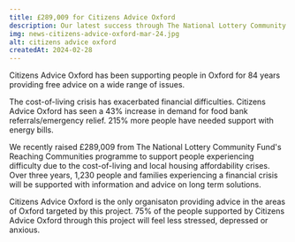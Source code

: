 ```yaml
---
title: £289,009 for Citizens Advice Oxford
description: Our latest success through The National Lottery Community Fund's Reaching Communities programme will support people in Oxford struggling with the cost-of-living crisis.
img: news-citizens-advice-oxford-mar-24.jpg
alt: citizens advice oxford
createdAt: 2024-02-28
---
```


Citizens Advice Oxford has been supporting people in Oxford for 84 years providing free advice on a wide range of issues. 

The cost-of-living crisis has exacerbated financial difficulties. Citizens Advice Oxford has seen a 43% increase in demand for food bank referrals/emergency relief. 215% more people have needed support with energy bills. 

We recently raised £289,009 from The National Lottery Community Fund's Reaching Communities programme to support people experiencing difficulty due to the cost-of-living and local housing affordability crises. Over three years, 1,230 people and families experiencing a financial crisis will be supported with information and advice on long term solutions. 

Citizens Advice Oxford is the only organisaton providing advice in the areas of Oxford targeted by this project. 75% of the people supported by Citizens Advice Oxford through this project will feel less stressed, depressed or anxious.